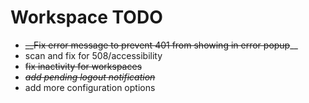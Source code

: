 # Workspace TODO

* ~~__Fix error message to prevent 401 from showing in error popup~~__
* scan and fix for 508/accessibility
* ~~fix inactivity for workspaces~~
* ~~_add pending logout notification_~~
* add more configuration options
